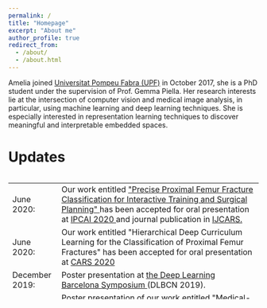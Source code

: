 ```yaml
---
permalink: /
title: "Homepage"
excerpt: "About me"
author_profile: true
redirect_from: 
  - /about/
  - /about.html
---
```


Amelia joined [Universitat Pompeu Fabra (UPF)](https://www.upf.edu/web/ameliajimenez) in October 2017, she is a PhD student under the supervision of Prof. Gemma Piella. Her research interests lie at the intersection of computer vision and medical image analysis, in particular, using machine learning and deep learning techniques. She is especially interested in representation learning techniques to discover meaningful and interpretable embedded spaces.

Updates
======
<style>
table, tr, td {
    border: none;
}
</style>
<div style="height:250px;overflow:auto;border:0px;border-collapse: collapse;" >
<table  border="none" style="border:0px;border-collapse: collapse;" rules="none" >
<colgroup>
       <col span="1" style="width: 12%;">
       <col span="1" style="width: 88%;">
</colgroup>
<tr><td> June 2020: </td> <td> Our work entitled <a href="https://arxiv.org/abs/1902.01338"> "Precise Proximal Femur Fracture Classification for Interactive Training and Surgical Planning" </a> has been accepted for oral presentation at <a href="http://www.ipcai.org/"> IPCAI 2020 </a> and journal publication in <a href="https://www.springer.com/journal/11548"> IJCARS.
</td></tr> 
<tr><td> June 2020: </td> <td> Our work entitled "Hierarchical Deep Curriculum Learning for the Classification of Proximal Femur Fractures" has been accepted for oral presentation at <a href="https://www.cars-int.org/fileadmin/templates/downkoad/CARS2020_Preliminary_Program-28022020.pdf"> CARS 2020 </a>
</td></tr> 
<tr><td> December 2019: </td> <td> Poster presentation at <a href="https://sites.google.com/view/dlbcn2019/home"> the Deep Learning Barcelona Symposium </a> (DLBCN 2019).
</td></tr> 
<tr><td> September 2019: </td> <td> Poster presentation of our work entitled <a href="https://arxiv.org/abs/2004.00482"> "Medical-based Deep Curriculum Learning for Improved Fracture Classification" </a> at <a href="https://www.miccai2019.org/programme/poster-sessions-tentative/"></a> MICCAI 2019 </a> in Shenzhen, China.
</td></tr> 
<tr><td> September 2018: </td> <td> Oral and poster presentation of our work entitled <a href="https://arxiv.org/abs/1807.07559"> "Capsule Networks against Medical Imaging Data Challenges" </a> at <a href="https://labels.tue-image.nl/previous-editions/labels-2018/"></a> LABELS Workshop - MICCAI 2018 </a> in Granada, Spain.
</td></tr> 
<tr><td> July 2018: </td> <td> I have attended <a href="https://arxiv.org/abs/1807.07559"> PAISS Summer School </a> in Grenoble, France.
</td></tr> 
</table>
